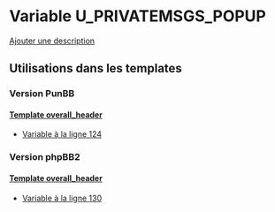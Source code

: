 # Variable U_PRIVATEMSGS_POPUP
[Ajouter une description](https://fa-tvars.appspot.com/var/U_PRIVATEMSGS_POPUP)

## Utilisations dans les templates

### Version PunBB

#### [Template overall_header](punbb/overall_header.md)
* [Variable &agrave; la ligne 124](../punbb/overall_header.tpl#L124)

### Version phpBB2

#### [Template overall_header](subsilver/overall_header.md)
* [Variable &agrave; la ligne 130](../subsilver/overall_header.tpl#L130)
